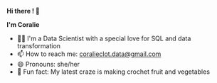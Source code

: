 **Hi there ! 👋** 

**I'm Coralie**

- 👩‍💻 I'm a Data Scientist with a special love for SQL and data transformation
- 📫 How to reach me: coralieclot.data@gmail.com
- 😄 Pronouns: she/her
- 🧶 Fun fact: My latest craze is making crochet fruit and vegetables

<!--
**coralieclot/coralieclot** is a ✨ _special_ ✨ repository because its `README.md` (this file) appears on your GitHub profile.

Here are some ideas to get you started:

- 🔭 I’m currently working on ...
- 🌱 I’m currently learning ...
- 👯 I’m looking to collaborate on ...
- 🤔 I’m looking for help with ...
- 💬 Ask me about ...

-->
